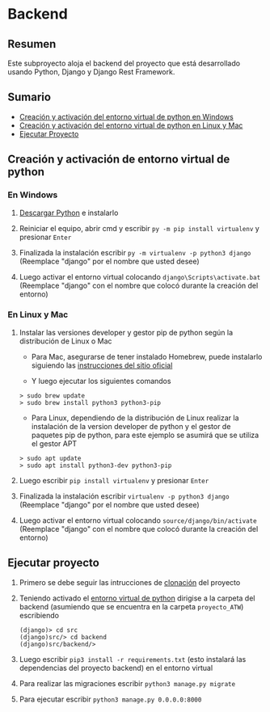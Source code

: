 # Backend

## Resumen

Este subproyecto aloja el backend del proyecto que está desarrollado usando Python, Django y Django Rest Framework.

## Sumario

- [Creación y activación del entorno virtual de python en Windows](#en-windows)
- [Creación y activación del entorno virtual de python en Linux y Mac](#en-linux-y-mac)
- [Ejecutar Proyecto](#ejecutar-proyecto)

## Creación y activación de entorno virtual de python

### En Windows

1. [Descargar Python](https://www.python.org/ftp/python/3.12.4/python-3.12.4-amd64.exe) e instalarlo

2. Reiniciar el equipo, abrir cmd y escribir `py -m pip install virtualenv` y presionar `Enter`

3. Finalizada la instalación escribir `py -m virtualenv -p python3 django` (Reemplace "django" por el nombre que usted desee)

4. Luego activar el entorno virtual colocando `django\Scripts\activate.bat` (Reemplace "django" con el nombre que colocó durante la creación del entorno)

### En Linux y Mac

1. Instalar las versiones developer y gestor pip de python según la distribución de Linux o Mac

    - Para Mac, asegurarse de tener instalado Homebrew, puede instalarlo siguiendo las [instrucciones del sitio oficial](https://brew.sh/)

    - Y luego ejecutar los siguientes comandos

    ```(bash)
    > sudo brew update
    > sudo brew install python3 python3-pip 
    ```

    - Para Linux, dependiendo de la distribución de Linux realizar la instalación de la version developer de python y el gestor de paquetes pip de python, para este ejemplo se asumirá que se utiliza el gestor APT

    ```(bash)
    > sudo apt update
    > sudo apt install python3-dev python3-pip
    ```

2. Luego escribir `pip install virtualenv` y presionar `Enter`

3. Finalizada la instalación escribir `virtualenv -p python3 django` (Reemplace "django" por el nombre que usted desee)

4. Luego activar el entorno virtual colocando `source/django/bin/activate` (Reemplace "django" con el nombre que colocó durante la creación del entorno)

## Ejecutar proyecto

1. Primero se debe seguir las intrucciones de [clonación](../../README.md#clonación-del-proyecto) del proyecto

2. Teniendo activado el [entorno virtual de python](#creación-y-activación-de-entorno-virtual-de-python) dirigise a la carpeta del backend (asumiendo que se encuentra en la carpeta `proyecto_ATW`) escribiendo

    ```(bash)
    (django)> cd src
    (django)src/> cd backend
    (django)src/backend/> 
    ```

3. Luego escribir `pip3 install -r requirements.txt` (esto instalará las dependencias del proyecto backend) en el entorno virtual

4. Para realizar las migraciones escribir `python3 manage.py migrate`

5. Para ejecutar escribir `python3 manage.py 0.0.0.0:8000`
